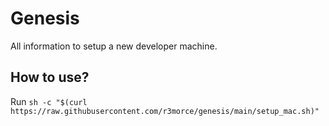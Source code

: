 # Genesis

All information to setup a new developer machine.

## How to use?

Run `sh -c "$(curl https://raw.githubusercontent.com/r3morce/genesis/main/setup_mac.sh)"`
